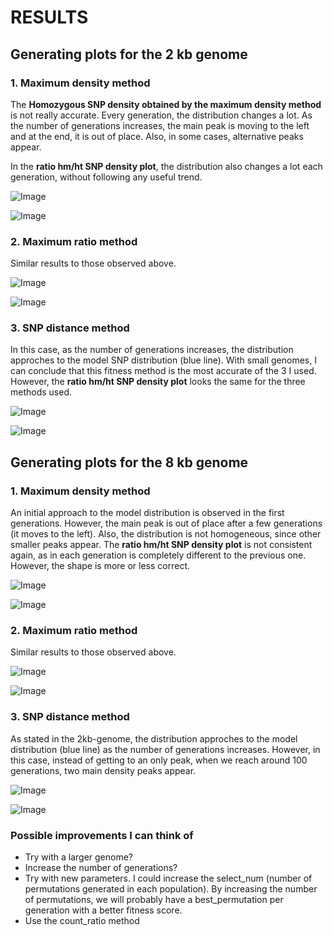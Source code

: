RESULTS
========================================================
Generating plots for the 2 kb genome
-------
### 1. Maximum density method

The **Homozygous SNP density obtained by the maximum density method** is not really accurate. Every generation, the distribution changes a lot. As the number of generations increases, the main peak is moving to the left and at the end, it is out of place. Also, in some cases, alternative peaks appear. 

In the **ratio hm/ht SNP density plot**, the distribution also changes a lot each generation, without following any useful trend. 


![Image](https://github.com/pilarcormo/small_genomes_SNPs/blob/master/arabidopsis_datasets/dataset_small2kb/max_density_150gen/images_hm.gif?raw=true)

![Image](https://github.com/pilarcormo/small_genomes_SNPs/blob/master/arabidopsis_datasets/dataset_small2kb/max_density_150gen/images_hyp.gif?raw=true)

### 2. Maximum ratio method
Similar results to those observed above.

![Image](https://github.com/pilarcormo/small_genomes_SNPs/blob/master/arabidopsis_datasets/dataset_small2kb/max_ratio_150gen/images_hm.gif?raw=true)

![Image](https://github.com/pilarcormo/small_genomes_SNPs/blob/master/arabidopsis_datasets/dataset_small2kb/max_ratio_150gen/images_hyp.gif?raw=true)

### 3. SNP distance method
In this case, as the number of generations increases, the distribution approches to the model SNP distribution (blue line). With small genomes, I can conclude that this fitness method is the most accurate of the 3 I used. However, the **ratio hm/ht SNP density plot** looks the same for the three methods used. 

![Image](https://github.com/pilarcormo/small_genomes_SNPs/blob/master/arabidopsis_datasets/dataset_small2kb/snp_distance_150gen/images_hm.gif?raw=true)

![Image](https://github.com/pilarcormo/small_genomes_SNPs/blob/master/arabidopsis_datasets/dataset_small2kb/snp_distance_150gen/images_hyp.gif?raw=true)

Generating plots for the 8 kb genome
-------
### 1. Maximum density method

An initial approach to the model distribution is observed in the first generations. However, the main peak is out of place after a few generations (it moves to the left). Also, the distribution is not homogeneous, since other smaller peaks appear. The **ratio hm/ht SNP density plot** is not consistent again, as in each generation is completely different to the previous one. However, the shape is more or less correct. 

![Image](https://github.com/pilarcormo/small_genomes_SNPs/blob/master/arabidopsis_datasets/dataset_small8kb/max_density_150gen/images_hm.gif?raw=true)

![Image](https://github.com/pilarcormo/small_genomes_SNPs/blob/master/arabidopsis_datasets/dataset_small8kb/max_density_150gen/images_hyp.gif?raw=true)

### 2. Maximum ratio method

Similar results to those observed above.

![Image](https://github.com/pilarcormo/small_genomes_SNPs/blob/master/arabidopsis_datasets/dataset_small8kb/max_ratio_150gen/images_hm.gif?raw=true)

![Image](https://github.com/pilarcormo/small_genomes_SNPs/blob/master/arabidopsis_datasets/dataset_small8kb/max_ratio_150gen/images_hyp.gif?raw=true)

### 3. SNP distance method

As stated in the 2kb-genome, the distribution approches to the model distribution (blue line) as the number of generations increases. However, in this case, instead of getting to an only peak, when we reach around 100 generations, two main density peaks appear. 

![Image](https://github.com/pilarcormo/small_genomes_SNPs/blob/master/arabidopsis_datasets/dataset_small8kb/snp_distance_150gen/images_hm.gif?raw=true)

![Image](https://github.com/pilarcormo/small_genomes_SNPs/blob/master/arabidopsis_datasets/dataset_small8kb/snp_distance_150gen/images_hyp.gif?raw=true)



### Possible improvements I can think of

- Try with a larger genome?
- Increase the number of generations? 
- Try with new parameters. I could increase the select_num (number of permutations generated in each population). By increasing the number of permutations, we will probably have a best_permutation per generation with a better fitness score. 
- Use the count_ratio method
